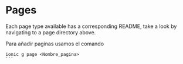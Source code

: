# Pages

Each page type available has a corresponding README, take a look by navigating to a page directory above.

Para añadir paginas usamos el comando
````
ionic g page <Nombre_pagina>
```